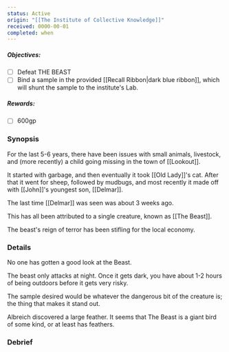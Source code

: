 ```yaml
---
status: Active
origin: "[[The Institute of Collective Knowledge]]"
received: 0000-00-01
completed: when
---
```

##### Objectives:
- [ ] Defeat THE BEAST
- [ ] Bind a sample in the provided [[Recall Ribbon|dark blue ribbon]], which will shunt the sample to the institute's Lab.

##### Rewards:
- [ ] 600gp

### Synopsis

For the last 5-6 years, there have been issues with small animals, livestock, and (more recently) a child going missing in the town of [[Lookout]].

It started with garbage, and then eventually it took [[Old Lady]]'s cat. After that it went for sheep, followed by mudbugs, and most recently it made off with [[John]]'s youngest son, [[Delmar]].

The last time [[Delmar]] was seen was about 3 weeks ago.

This has all been attributed to a single creature, known as [[The Beast]].

The beast's reign of terror has been stifling for the local economy.

### Details

No one has gotten a good look at the Beast.

The beast only attacks at night. Once it gets dark, you have about 1-2 hours of being outdoors before it gets very risky.

The sample desired would be whatever the dangerous bit of the creature is; the thing that makes it stand out.

Albreich discovered a large feather. It seems that The Beast is a giant bird of some kind, or at least has feathers.

### Debrief
